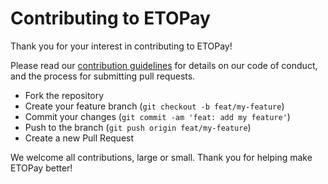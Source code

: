 # Contributing to ETOPay

Thank you for your interest in contributing to ETOPay!

Please read our [contribution guidelines](https://github.com/ETOSPHERES-Labs/etopay-sdk/blob/main/CONTRIBUTING.md) for details on our code of conduct, and the process for submitting pull requests.

- Fork the repository
- Create your feature branch (`git checkout -b feat/my-feature`)
- Commit your changes (`git commit -am 'feat: add my feature'`)
- Push to the branch (`git push origin feat/my-feature`)
- Create a new Pull Request

We welcome all contributions, large or small. Thank you for helping make ETOPay better!

